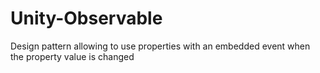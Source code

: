 # Unity-Observable
Design pattern allowing to use properties with an embedded event when the property value is changed
